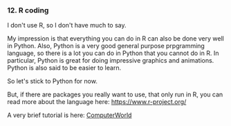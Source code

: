 ### 12. R coding

I don't use R, so I don't have much to say. 

My impression is that everything you can do in R can also be done very well in Python. Also, Python is a very good general purpose prpgramming language, so there is a lot you can do in Python that you cannot do in R. In particular, Python is great for doing impressive graphics and animations. Python is also said to be easier to learn. 

So let's stick to Python for now.

But, if there are packages you really want to use, that only run in R, you can read more about the language here: <https://www.r-project.org/>

A very brief tutorial is here: [ComputerWorld](https://www.computerworld.com/article/2497143/business-intelligence/business-intelligence-beginner-s-guide-to-r-introduction.html)